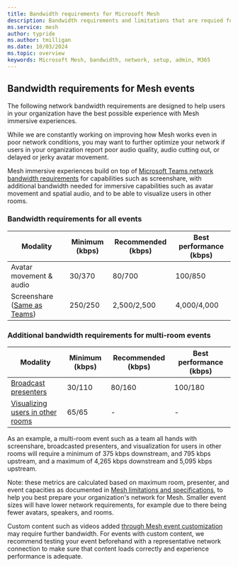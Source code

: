 ```yaml
---
title: Bandwidth requirements for Microsoft Mesh
description: Bandwidth requirements and limitations that are requied for users to acecss Microsoft Mesh on their networks.
ms.service: mesh
author: typride
ms.author: tmilligan
ms.date: 10/03/2024
ms.topic: overview
keywords: Microsoft Mesh, bandwidth, network, setup, admin, M365
---
```


## Bandwidth requirements for Mesh events

The following network bandwidth requirements are designed to help users in your organization have the best possible experience with Mesh immersive experiences.

While we are constantly working on improving how Mesh works even in poor network conditions, you may want to further optimize your network if users in your organization report poor audio quality, audio cutting out, or delayed or jerky avatar movement.

Mesh immersive experiences build on top of [Microsoft Teams network bandwidth requirements](/microsoftteams/prepare-network#bandwidth-requirements) for capabilities such as screenshare, with additional bandwidth needed for immersive capabilities such as avatar movement and spatial audio, and to be able to visualize users in other rooms.

### Bandwidth requirements for all events

| **Modality**                                                                          | **Minimum (kbps)** | **Recommended (kbps)** | **Best performance (kbps)** |
|---------------------------------------------------------------------------------------|--------------------|------------------------|-----------------------------|
| Avatar movement  & audio                                                              | 30/370             | 80/700                 | 100/850                     |
| Screenshare ([Same as Teams](/microsoftteams/prepare-network#bandwidth-requirements)) | 250/250            | 2,500/2,500            | 4,000/4,000                 |

### Additional bandwidth requirements for multi-room events

| **Modality**                                                                                         | **Minimum (kbps)** | **Recommended (kbps)** | **Best performance (kbps)** |
|------------------------------------------------------------------------------------------------------|--------------------|------------------------|-----------------------------|
| [Broadcast presenters](../events-guide/produce-event.md#megaphone-or-broadcast-in-multi-room-events) | 30/110             | 80/160                 | 100/180                     |
| [Visualizing users in other rooms](../Resources/mesh-release-notes.md#multi-room-user-visualization) | 65/65              | -                      | -                           |

As an example, a multi-room event such as a team all hands with screenshare, broadcasted presenters, and visualization for users in other rooms will require a minimum of 375 kbps downstream, and 795 kbps upstream, and a maximum of 4,265 kbps downstream and 5,095 kbps upstream.

Note: these metrics are calculated based on maximum room, presenter, and event capacities as documented in [Mesh limitations and specifications](../Resources/limitations-specifications-mesh.md), to help you best prepare your organization's network for Mesh. Smaller event sizes will have lower network requirements, for example due to there being fewer avatars, speakers, and rooms.

Custom content such as videos added [through Mesh event customization](../events-guide/customize-event.md) may require further bandwidth. For events with custom content, we recommend testing your event beforehand with a representative network connection to make sure that content loads correctly and experience performance is adequate.

